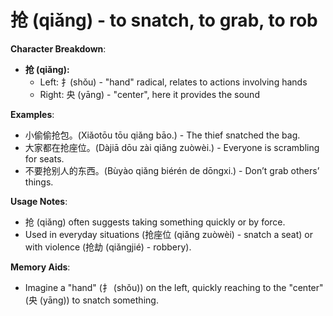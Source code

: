 # **抢 (qiǎng) - to snatch, to grab, to rob**

**Character Breakdown**:  
- **抢 (qiǎng):**
  - Left: 扌(shǒu) - "hand" radical, relates to actions involving hands
  - Right: 央 (yāng) - "center", here it provides the sound

**Examples**:  
- 小偷偷抢包。(Xiǎotōu tōu qiǎng bāo.) - The thief snatched the bag.  
- 大家都在抢座位。(Dàjiā dōu zài qiǎng zuòwèi.) - Everyone is scrambling for seats.  
- 不要抢别人的东西。(Bùyào qiǎng biérén de dōngxi.) - Don’t grab others’ things.

**Usage Notes**:  
- 抢 (qiǎng) often suggests taking something quickly or by force.  
- Used in everyday situations (抢座位 (qiǎng zuòwèi) - snatch a seat) or with violence (抢劫 (qiǎngjié) - robbery).

**Memory Aids**:  
- Imagine a "hand" (扌 (shǒu)) on the left, quickly reaching to the "center" (央 (yāng)) to snatch something.